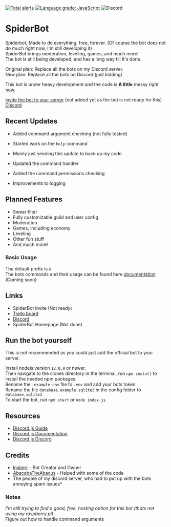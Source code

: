 [![Total alerts](https://img.shields.io/lgtm/alerts/g/SpiderBot-Code/SpiderBot-Code.svg?logo=lgtm&logoWidth=18)](https://lgtm.com/projects/g/SpiderBot-Code/SpiderBot-Code/alerts/)
[![Language grade: JavaScript](https://img.shields.io/lgtm/grade/javascript/g/SpiderBot-Code/SpiderBot-Code.svg?logo=lgtm&logoWidth=18)](https://lgtm.com/projects/g/SpiderBot-Code/SpiderBot-Code/context:javascript)
![Discord](https://img.shields.io/discord/728316562163105925?color=blue&label=Discord&logo=%7B%7Bl&logoColor=blue)

# SpiderBot
Spiderbot, Made to do everything, free, forever. (Of course the bot does not do much right now, I'm still developing it)  
SpiderBot brings moderation, leveling, games, and much more!  
The bot is still being developed, and has a long way till It's done.

Original plan: Replace all the bots on my Discord server.  
New plan: Replace all the bots on Discord (just kidding)

This bot is under heavy development and the code is **A little** messy right now.

[Invite the bot to your server]() (not added yet as the bot is not ready for this)  
[Discord](https://discord.gg/6kFYJAP)

## Recent Updates
- Added command argument checking (not fully tested)
- Started work on the `help` command
- Mainly just sending this update to back up my code

- Updated the command handler
- Added the command permissions checking
- Improvements to logging

## Planned Features
- Swear filter
- Fully customizable guild and user config
- Moderation
- Games, including economy
- Leveling
- Other fun stuff
- And much more!

### Basic Usage
The default prefix is `&`  
The bots commands and their usage can be found here <a href="">documentation</a> (Coming soon)

## Links
- SpiderBot Invite (Not ready)
- [Trello board](https://trello.com/b/5VGBZZ64/spiderbot)
- [Discord](https://discord.gg/6kFYJAP)
- SpiderBot Homepage (Not done)


## Run the bot yourself
This is not recommended as you could just add the official bot to your server.  

Install nodejs version `12.0.0` or newer.  
Then navigate to the clones directory in the terminal, run `npm install` to install the needed npm packages.  
Rename the `.example-env` file to `.env` and add your bots token  
Rename the file `database.example.sqlite3` in the config folder to `database.sqlite3`  
To start the bot, run `npm start` or `node index.js`

## Resources
- [Discord.js Guide](https://discordjs.guide/)  
- [Discord.js Documentation](https://discord.js.org/?source=post_page---------------------------#/docs/main/stable/general/welcome)  
- [Discord.js Discord](https://discord.gg/bRCvFy9)

## Credits
- [Insberr](https://github.com/Insberr) - Bot Creator and Owner  
- [AbacabaTheAbacus](https://github.com/AbacabaTheAbacus) - Helped with some of the code
- The people of my discord server, who had to put up with the bots annoying spam issues*


### Notes
_I'm still trying to find a good, free, hosting option for this bot (thats not using my raspberry pi)_  
Figure out how to handle command arguments
